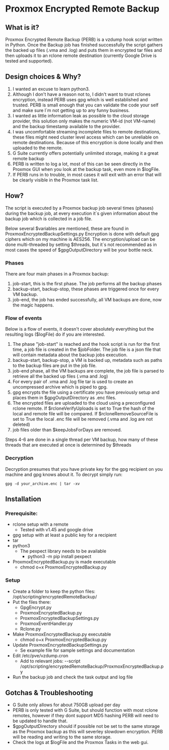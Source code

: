 # Proxmox Encrypted Remote Backup

## What is it?
Proxmox Encrypted Remote Backup (PERB) is a vzdump hook script written in Python. Once the Backup job has finished successfully the script gathers the backed up files (.vma and .log) and puts them in encrypted tar files and then uploads it to an rclone remote destination (currently Google Drive is tested and supported).

## Design choices & Why?

 1. I wanted an excuse to learn python3.
 2. Although I don't have a reason not to, I didn't want to trust rclones encryption, instead PERB uses gpg which is well established and trusted. PERB is small enough that you can validate the code your self and make sure I´m not getting up to any funny business. 
 3. I wanted as little information leak as possible to the cloud storage provider, this solution only makes the numeric VM-id (not VM-name) and the backup timestamp available to the provider.
 4. I was uncomfortable streaming incomplete files to remote destinations, these files might need cluster level access which can be unreliable on remote destinations. Because of this encryption is done locally and then uploaded to the remote. 
 5. G Suite currently offers potentially unlimited storage, making it a great remote backup
 6. PERB is written to log a lot, most of this can be seen directly in the Proxmox GUI when you look at the backup task, even more in $logFile.
 7. If PERB runs in to trouble, in most cases it will exit with an error that will be clearly visible in the Proxmox task list.


## How?
The script is executed by a Proxmox backup job several times (phases) during the backup job, at every execution it´s given information about the backup job which is collected in a job file.

Below several $variables are mentioned, these are found in ProxmoxEncryptedBackupSettings.py
Encryption is done with default gpg ciphers which on my machine is AES256. 
The encryption/upload can be done multi-threaded by setting $threads, but it´s not recommended as in most cases the speed of $gpgOutputDirectory will be your bottle neck.

### Phases
There are four main phases in a Proxmox backup:
1. job-start, this is the first phase. The job performs all the backup phases
2. backup-start, backup-stop, these phases are triggered once for every VM backup.
3. job-end, the job has ended successfully, all VM backups are done, now the magic happens.

### Flow of events
Below is a flow of events, it doesn't cover absolutely everything but the resulting logs ($logFile) do if you are interested. 

1. The phase "job-start" is reached and the hook script is run for the first time, a job file is created in the $jobFolder. The job file is a json file that will contain metadata about the backup jobs execution.
2. backup-start, backup-stop, a VM is backed up, metadata such as paths to the backup files are put in the job file.
3. job-end phase, all the VM backups are complete, the job file is parsed to retrieve all the backed up files (.vma and .log)
4. For every pair of .vma and .log file tar is used to create an uncompressed archive which is piped to gpg.
5. gpg encrypts the file using a certificate you have previously setup and places them in $gpgOutputDirectory as .enc files. 
6. The encrypted files are uploaded to the cloud using a preconfigured rclone remote. If $rcloneVerifyUploads is set to True the hash of the local and remote file will be compared. If $rcloneRemoveSourceFile is set to True the local .enc file will be removed (.vma and .log are not deleted)
7. job files older than $keepJobsForDays are removed.

Steps 4-6 are done in a single thread per VM backup, how many of these threads that are executed at once is determined by $threads

### Decryption
Decryption presumes that you have private key for the gpg recipient on you machine and gpg knows about it. To decrypt simply run:

```
gpg -d your_archive.enc | tar -xv
```

## Installation

### Prerequisite:  
 * rclone setup with a remote 
	 *  Tested with v1.45 and google drive 
 * gpg setup with at least a public key for a recipient 
 *  tar 
 *  python3 
	 * The pexpect library needs to be available
		 * python3 -m pip install pexpect
 * ProxmoxEncryptedBackup.py is made executable 
	 * chmod o+x ProxmoxEncryptedBackup.py

### Setup
* Create a folder to keep the python files: /opt/scripting/encryptedRemoteBackup/
* Put the files there:
	* GpgEncrypt.py
	* ProxmoxEncryptedBackup.py
	* ProxmoxEncryptedBackupSettings.py
	* ProxmoxEventHandler.py
	* Rclone.py
* Make ProxmoxEncryptedBackup.py  executable 
	 * chmod o+x ProxmoxEncryptedBackup.py
 * Update ProxmoxEncryptedBackupSettings.py
	 * Se example file for sample settings and documentation
 * Edit /etc/pve/vzdump.cron
	 * Add to relevant jobs: --script /opt/scripting/encryptedRemoteBackup/ProxmoxEncryptedBackup.py 
 * Run the backup job and check the task output and log file



## Gotchas & Troubleshooting

 - G Suite only allows for about 750GB upload per day
 - PERB is only tested with G Suite, but should function with most rclone remotes, however if they dont support MD5 hashing PERB will need to be updated to handle that.
 - $gpgOutputDirectory should if possible not be set to the same storage as the Proxmox backup as this will severley slowdown encryption. PERB will be reading and writing to the same storage. 
 - Check the logs at $logFile and the Proxmox Tasks in the web gui.





